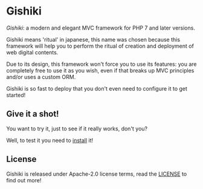# Gishiki
_*Gishiki*_: a modern and elegant MVC framework for PHP 7 and later versions.

Gishiki means 'ritual' in japanese, this name was chosen because this framework will help you to perform the
ritual of creation and deployment of web digital contents.

Due to its design, this framework won't force you to use its features: you are completely free to use it as you wish,
even if that breaks up MVC principles and/or uses a custom ORM.

Gishiki is so fast to deploy that you don't even need to configure it to get started!

## Give it a shot!
You want to try it, just to see if it really works, don't you?

Well, to test it you need to [install](installation/index.md) it!


## License
Gishiki is released under Apache-2.0 license terms, read the [LICENSE](license.md) to find out more!
